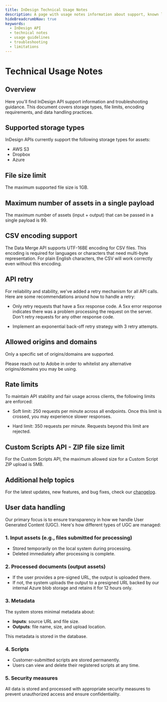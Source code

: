 ```yaml
---
title: InDesign Technical Usage Notes
description: A page with usage notes information about support, known limitations, and troubleshooting for InDesign APIs.
hideBreadcrumbNav: true
keywords:
  - InDesign API
  - technical notes
  - usage guidelines
  - troubleshooting
  - limitations
---
```


# Technical Usage Notes

## Overview

Here you'll find InDesign API support information and troubleshooting guidance. This document covers storage types, file limits, encoding requirements, and data handling practices.

## Supported storage types

InDesign APIs currently support the following storage types for assets:

- AWS S3
- Dropbox
- Azure

## File size limit

The maximum supported file size is 1GB.

## Maximum number of assets in a single payload

The maximum number of assets (input + output) that can be passed in a single payload is 99.

## CSV encoding support

The Data Merge API supports UTF-16BE encoding for CSV files. This encoding is required for languages or characters that need multi-byte representation. For plain English characters, the CSV will work correctly even without this encoding.

## API retry

For reliability and stability, we've added a retry mechanism for all API calls. Here are some recommendations around how to handle a retry:

- Only retry requests that have a 5xx response code. A 5xx error response indicates there was a problem processing the request on the server. Don't retry requests for any other response code.

- Implement an exponential back-off retry strategy with 3 retry attempts.

## Allowed origins and domains

Only a specific set of origins/domains are supported.

Please reach out to Adobe in order to whitelist any alternative origins/domains you may be using.

## Rate limits

To maintain API stability and fair usage across clients, the following limits are enforced:

- Soft limit: 250 requests per minute across all endpoints. Once this limit is crossed, you may experience slower responses.

- Hard limit: 350 requests per minute. Requests beyond this limit are rejected.

## Custom Scripts API - ZIP file size limit

For the Custom Scripts API, the maximum allowed size for a Custom Script ZIP upload is 5MB.

## Additional help topics

For the latest updates, new features, and bug fixes, check our [changelog][1].

## User data handling

Our primary focus is to ensure transparency in how we handle User Generated Content (UGC). Here's how different types of UGC are managed:

### 1. Input assets (e.g., files submitted for processing)

- Stored temporarily on the local system during processing.
- Deleted immediately after processing is complete.

### 2. Processed documents (output assets)

- If the user provides a pre-signed URL, the output is uploaded there.
- If not, the system uploads the output to a presigned URL backed by our internal Azure blob storage and retains it for 12 hours only.

### 3. Metadata

The system stores minimal metadata about:

- **Inputs**: source URL and file size.
- **Outputs**: file name, size, and upload location.

This metadata is stored in the database.

### 4. Scripts

- Customer-submitted scripts are stored permanently.
- Users can view and delete their registered scripts at any time.

### 5. Security measures

All data is stored and processed with appropriate security measures to prevent unauthorized access and ensure confidentiality.

<!-- Links -->
[1]: ../../changelog/index.md